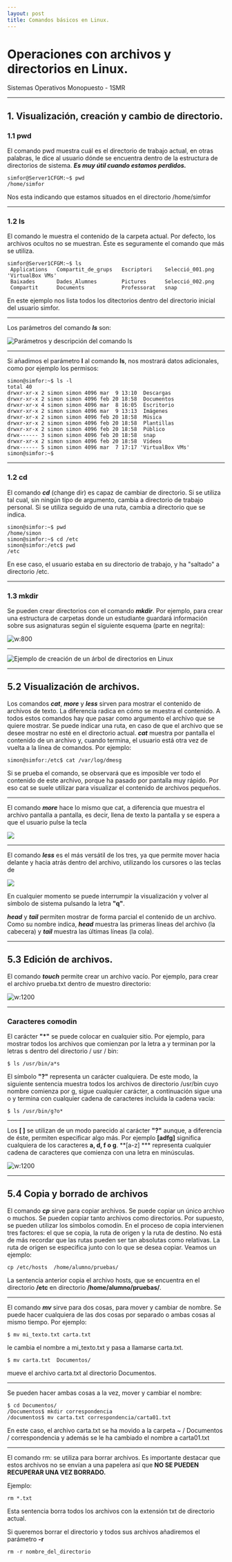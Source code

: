```yaml
---
layout: post
title: Comandos básicos en Linux.
---
```


# Operaciones con archivos y directorios en Linux.

Sistemas Operativos Monopuesto - 1SMR 

---
## 1. Visualización, creación y cambio de directorio.

### 1.1 pwd

El comando pwd muestra cuál es el directorio de trabajo actual, en otras palabras, le dice al usuario dónde se encuentra dentro de la estructura de directorios de sistema. ***Es muy útil cuando estamos perdidos.***

```
simfor@Server1CFGM:~$ pwd
/home/simfor
```
Nos esta indicando que estamos situados en el directorio /home/simfor


---

### 1.2 ls

El comando le muestra el contenido de la carpeta actual. Por defecto, los  archivos ocultos no se muestran. Éste es seguramente el comando que  más se utiliza.

```
simfor@Server1CFGM:~$ ls
 Applications   Compartit_de_grups   Escriptori    Selecció_001.png  'VirtualBox VMs'
 Baixades       Dades_Alumnes        Pictures      Selecció_002.png
 Compartit      Documents            Professorat   snap
```
En este ejemplo nos lista todos los ditectorios dentro del directorio inicial del usuario simfor.

---

Los parámetros del comando ***ls*** son:

![Parámetros y descripción del comando ls](imagenes/imagen1.png)

---

Si añadimos el parámetro **l** al comando **ls**, nos mostrará datos adicionales, como por ejemplo los permisos:

```
simon@simfor:~$ ls -l
total 40
drwxr-xr-x 2 simon simon 4096 mar  9 13:10  Descargas
drwxr-xr-x 2 simon simon 4096 feb 20 18:58  Documentos
drwxr-xr-x 4 simon simon 4096 mar  8 16:05  Escritorio
drwxr-xr-x 2 simon simon 4096 mar  9 13:13  Imágenes
drwxr-xr-x 2 simon simon 4096 feb 20 18:58  Música
drwxr-xr-x 2 simon simon 4096 feb 20 18:58  Plantillas
drwxr-xr-x 2 simon simon 4096 feb 20 18:58  Público
drwx------ 3 simon simon 4096 feb 20 18:58  snap
drwxr-xr-x 2 simon simon 4096 feb 20 18:58  Vídeos
drwx------ 5 simon simon 4096 mar  7 17:17 'VirtualBox VMs'
simon@simfor:~$ 
```
---
### 1.2 cd 

El comando ***cd*** (change dir) es capaz de cambiar de directorio. Si se utiliza tal cual, sin ningún tipo de argumento, cambia a directorio de trabajo personal. Si se utiliza seguido de una ruta, cambia a directorio que se indica.

```
simon@simfor:~$ pwd
/home/simon
simon@simfor:~$ cd /etc
simon@simfor:/etc$ pwd
/etc
```

En ese caso, el usuario estaba en su directorio de trabajo, y ha "saltado" a directorio /etc.

---
### 1.3 mkdir


Se pueden crear directorios con el comando ***mkdir***. Por ejemplo, para crear una estructura de carpetas donde un estudiante guardará información sobre sus asignaturas según el siguiente esquema (parte en negrita):

![w:800](imagenes/imagen2.png)

---

![Ejemplo de creación de un árbol de directorios en Linux](imagenes/imagen3.png)

---

## 5.2 Visualización de archivos.


Los comandos ***cat***, ***more*** y ***less*** sirven para mostrar el contenido de archivos de texto. La diferencia radica en cómo se muestra el contenido. A todos estos comandos hay que pasar como argumento el archivo que se quiere mostrar.
Se puede indicar una ruta, en caso de que el archivo que se desee mostrar no
esté en el directorio actual.
***cat*** muestra por pantalla el contenido de un archivo y, cuando termina, el usuario
está otra vez de vuelta a la línea de comandos. Por ejemplo:
```
simon@simfor:/etc$ cat /var/log/dmesg
```
Si se prueba el comando, se observará que es imposible ver todo el contenido de este archivo, porque ha pasado por pantalla muy rápido. Por eso cat se suele utilizar para visualizar el contenido de archivos pequeños.


---
El comando ***more*** hace lo mismo que cat, a diferencia que muestra el archivo
pantalla a pantalla, es decir, llena de texto la pantalla y se espera a que el usuario
pulse la tecla <espacio>

![](imagenes/imagen4.png)

---

El comando ***less*** es el más versátil de los tres, ya que permite mover hacia
delante y hacia atrás dentro del archivo, utilizando los cursores o las teclas de

![](imagenes/imagen5.png)

En cualquier momento se puede interrumpir la visualización y volver al símbolo
de sistema pulsando la letra **"q"**.

***head*** y ***tail*** permiten mostrar de forma parcial el contenido de un archivo. Como su nombre indica, ***head*** muestra las primeras líneas del archivo (la cabecera) y ***tail*** muestra las últimas líneas (la cola).

---

## 5.3 Edición de archivos.

El comando ***touch*** permite crear un archivo vacío. Por ejemplo, para crear el archivo prueba.txt dentro de muestro directorio:

![w:1200](imagenes/imagen6.png)

---
### Caracteres comodin
El carácter **"*"** se puede colocar en cualquier sitio. Por ejemplo, para mostrar todos los archivos que comienzan por la letra a y terminan por la letras s dentro del directorio / usr / bin:

```
$ ls /usr/bin/a*s
```


El símbolo **"?"** representa un carácter cualquiera. De este modo, la siguiente sentencia muestra todos los archivos de directorio /usr/bin cuyo nombre comienza por g, sigue cualquier carácter, a continuación sigue una o y termina con cualquier cadena de caracteres incluida la cadena vacía:

```
$ ls /usr/bin/g?o*
```

---
Los **[ ]** se utilizan de un modo parecido al carácter **"?"** aunque, a diferencia de éste, permiten especificar algo más. Por ejemplo **[adfg]** significa cualquiera de los caracteres **a, d, f o g**. **[a-z] *** representa cualquier cadena de caracteres que comienza con una letra en minúsculas.

![w:1200](imagenes/imagen7.png)



---
## 5.4 Copia y borrado de archivos

El comando ***cp*** sirve para copiar archivos. Se puede copiar un único archivo o muchos. Se pueden copiar tanto archivos como directorios. Por supuesto, se pueden utilizar los símbolos comodín. En el proceso de copia intervienen tres factores: el que se copia, la ruta de origen y la ruta de destino. No está de más recordar que las rutas pueden ser tan absolutas como relativas. La ruta de origen se especifica junto con lo que se desea copiar. Veamos un ejemplo:

```
cp /etc/hosts  /home/alumno/pruebas/

```
La sentencia anterior copia el archivo hosts, que se encuentra en el directorio **/etc** en directorio **/home/alumno/pruebas/**.

---

El comando ***mv*** sirve para dos cosas, para mover y cambiar de nombre. Se puede hacer cualquiera de las dos cosas por separado o ambas cosas al mismo tiempo. Por ejemplo:

```
$ mv mi_texto.txt carta.txt
```
le cambia el nombre a mi_texto.txt y pasa a llamarse carta.txt.

```
$ mv carta.txt  Documentos/
```

mueve el archivo carta.txt al directorio Documentos.

---

Se pueden hacer ambas cosas a la vez, mover y cambiar el nombre:

```
$ cd Documentos/
/Documentos$ mkdir correspondencia
/documentos$ mv carta.txt correspondencia/carta01.txt
```
En este caso, el archivo carta.txt se ha movido a la carpeta ~ / Documentos /
correspondencia y además se le ha cambiado el nombre a carta01.txt

---

El comando rm: se utiliza para borrar archivos. Es importante destacar que estos archivos no se envían a una papelera así que **NO SE PUEDEN RECUPERAR UNA VEZ BORRADO.**

Ejemplo:

```
rm *.txt
```

Esta sentencia borra todos los archivos con la extensión txt de directorio actual.

Si queremos borrar el directorio y todos sus archivos añadiremos el parámetro **-r**

```
rm -r nombre_del_directorio
